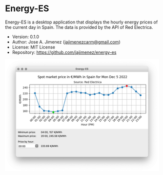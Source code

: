 # Energy-ES
Energy-ES is a desktop application that displays the hourly energy prices of
the current day in Spain. The data is provided by the API of Red Electrica.

- Version: 0.1.0
- Author: Jose A. Jimenez (jajimenezcarm@gmail.com)
- License: MIT License
- Repository: https://github.com/jajimenez/energy-es

![Screenshot](images/screenshot.png)
